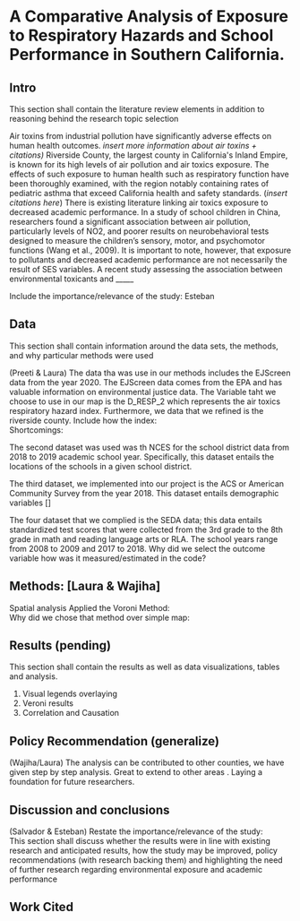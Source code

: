 # A Comparative Analysis of Exposure to Respiratory Hazards and School Performance in Southern California.

## Intro
This section shall contain the literature review elements in addition to reasoning behind the research topic selection

Air toxins from industrial pollution have significantly adverse effects on human health outcomes. *insert more information about air toxins + citations)* Riverside County, the largest county in California's Inland Empire, is known for its high levels of air pollution and air toxics exposure. The effects of such exposure to human health such as respiratory function have been thoroughly examined, with the region notably containing rates of pediatric asthma that exceed California health and safety standards. (*insert citations here*) There is existing literature linking air toxics exposure to decreased academic performance. In a study of school children in China, researchers found a significant association between air pollution, particularly levels of NO2, and poorer results on neurobehavioral tests designed to measure the children’s sensory, motor, and psychomotor functions (Wang et al., 2009). It is important to note, however, that exposure to pollutants and decreased academic performance are not necessarily the result of SES variables. A recent study assessing the association between environmental toxicants and _____

Include the importance/relevance of the study: Esteban 

## Data
This section shall contain information around the data sets, the methods, and why particular methods were used

(Preeti & Laura) 
The data tha was use in our methods includes the EJScreen data from the year 2020. The EJScreen data comes from the EPA and has valuable information on environmental justice data. The Variable taht we choose to use in our map is the D_RESP_2 which represents the air toxics respiratory hazard index. Furthermore, we data that we refined is the riverside county. 
Include how the index:  
Shortcomings: 

The second dataset was used was th NCES for the school district data from 2018 to 2019 academic school year. Specifically, this dataset entails the locations of the schools in a given school district.  

The third dataset, we implemented into our project is the ACS or American Community Survey from the year 2018. This dataset entails demographic variables []

The four dataset that we complied is the SEDA data; this data entails standardized test scores that were collected from the 3rd grade to the 8th grade in math and reading language arts or RLA. The school years range from 2008 to 2009 and 2017 to 2018. 
Why did we select the outcome variable how was it measured/estimated in the code? 

## Methods: [Laura & Wajiha] 
Spatial analysis 
Applied the Voroni Method:  
Why did we chose that method over simple map:  

## Results (pending) 
This section shall contain the results as well as data visualizations, tables and analysis.
1. Visual legends overlaying  
2. Veroni results 
3. Correlation and Causation 

## Policy Recommendation (generalize)
(Wajiha/Laura) 
The analysis can be contributed to other counties, we have given step by step analysis. Great to extend to other areas . Laying a foundation for future researchers. 

## Discussion and conclusions 
(Salvador & Esteban) 
Restate the importance/relevance of the study:  
This section shall discuss whether the results were in line with existing research and anticipated results, how the study may be improved, policy recommendations (with research backing them) and highlighting the need of further research regarding environmental exposure and academic performance

## Work Cited 
